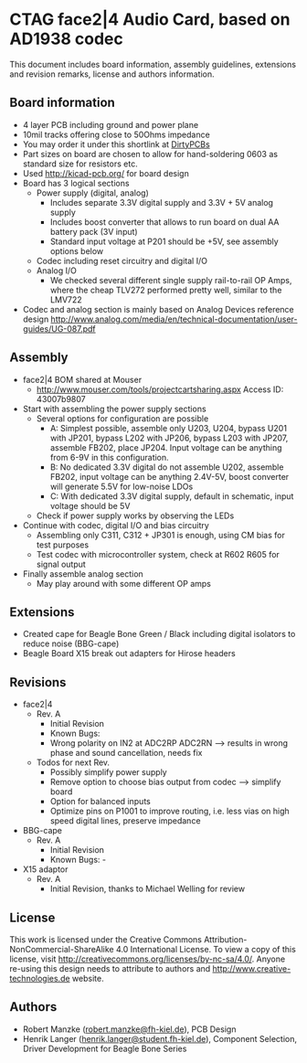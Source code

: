 CTAG face2|4 Audio Card, based on AD1938 codec
==============================================

This document includes board information, assembly guidelines, extensions and revision remarks, license and authors information.

Board information
-----------------
- 4 layer PCB including ground and power plane
- 10mil tracks offering close to 50Ohms impedance
- You may order it under this shortlink at [DirtyPCBs](http://dirtypcbs.com/store/designer/details/8229/890/ctag-face2-4)
- Part sizes on board are chosen to allow for hand-soldering 0603 as standard size for resistors etc.
- Used http://kicad-pcb.org/ for board design
- Board has 3 logical sections
  - Power supply (digital, analog)
     - Includes separate 3.3V digital supply and 3.3V + 5V analog supply
     - Includes boost converter that allows to run board on dual AA battery pack (3V input)
     - Standard input voltage at P201 should be +5V, see assembly options below
  - Codec including reset circuitry and digital I/O
  - Analog I/O
     - We checked several different single supply rail-to-rail OP Amps, where the cheap TLV272 performed pretty well, similar to the LMV722
- Codec and analog section is mainly based on Analog Devices reference design http://www.analog.com/media/en/technical-documentation/user-guides/UG-087.pdf

Assembly
-------------
- face2|4 BOM shared at Mouser
  - http://www.mouser.com/tools/projectcartsharing.aspx Access ID: 43007b9807
- Start with assembling the power supply sections
  - Several options for configuration are possible
     - A: Simplest possible, assemble only U203, U204, bypass U201 with JP201, bypass L202 with JP206, bypass L203 with JP207, assemble FB202, place JP204. Input voltage can be anything from 6-9V in this configuration.
     - B: No dedicated 3.3V digital do not assemble U202, assemble FB202, input voltage can be anything 2.4V-5V, boost converter will generate 5.5V for low-noise LDOs
     - C: With dedicated 3.3V digital supply, default in schematic, input voltage should be 5V
  - Check if power supply works by observing the LEDs
- Continue with codec, digital I/O and bias circuitry
  - Assembling only C311, C312 + JP301 is enough, using CM bias for test purposes
  - Test codec with microcontroller system, check at R602 R605 for signal output	
- Finally assemble analog section
  - May play around with some different OP amps

Extensions
-------------
- Created cape for Beagle Bone Green / Black including digital isolators to reduce noise (BBG-cape)
- Beagle Board X15 break out adapters for Hirose headers

Revisions
-------------
- face2|4
  - Rev. A 
     - Initial Revision
    - Known Bugs: 
	 - Wrong polarity on IN2 at ADC2RP ADC2RN --> results in wrong phase and sound cancellation, needs fix
  - Todos for next Rev.
     - Possibly simplify power supply
     - Remove option to choose bias output from codec --> simplify board
	 - Option for balanced inputs
	 - Optimize pins on P1001 to improve routing, i.e. less vias on high speed digital lines, preserve impedance
- BBG-cape
  - Rev. A 
     - Initial Revision
    - Known Bugs: -
- X15 adaptor
  - Rev. A
     - Initial Revision, thanks to Michael Welling for review
	 
License
-------
This work is licensed under the Creative Commons Attribution-NonCommercial-ShareAlike 4.0 International License. 
To view a copy of this license, visit http://creativecommons.org/licenses/by-nc-sa/4.0/.
Anyone re-using this design needs to attribute to authors and http://www.creative-technologies.de website.

Authors
-------
- Robert Manzke (robert.manzke@fh-kiel.de), PCB Design
- Henrik Langer (henrik.langer@student.fh-kiel.de), Component Selection, Driver Development for Beagle Bone Series